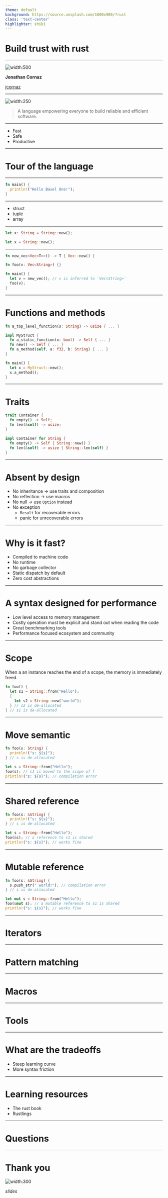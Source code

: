 ```yaml
---
theme: default
background: https://source.unsplash.com/1600x900/?rust
class: 'text-center'
highlighter: shiki
---
```


<style>
@import 'https://maxcdn.bootstrapcdn.com/font-awesome/4.7.0/css/font-awesome.min.css';
</style>

# Build trust with rust

---

![width:500](https://static.wixstatic.com/media/3f78ef_8c02390aed384d6982039a6bac5628eb~mv2.png)


**Jonathan Cornaz**

<i class="fa fa-github" aria-hidden="false"></i> [jcornaz](https://github.com/jcornaz)


---

![width:250](assets/rust-logo.svg)

> A language empowering everyone
to build reliable and efficient software.

---

* Fast
  <!-- compiled to machine code -->
  <!-- no runtime, no garbage collector -->
  <!-- as fast as c/c++ -->
* Safe
  <!-- very strict compiler -->
  <!-- "if it compiles it works" philosophy -->
* Productive
  <!-- not as much as Kotlin, but still quite good -->
  <!-- much better than c/c++ -->

---

# Tour of the language

---

```rust
fn main() {
  println!("Hello Basel One!");
}
```

---

* struct
* tuple
* array
 
---

<!-- Type inference -->

```rust
let x: String = String::new();
```

```rust
let x = String::new();
```

---

<!-- Type inference, continued -->

```rust
fn new_vec<Vec<T>>() -> T { Vec::new() }
```

```rust
fn foo(v: Vec<String>) {}
```

```rust
fn main() {
  let v = new_vec(); // v is inferred to `Vec<String>`
  foo(v);
}
```

---

# Functions and methods

```rust
fn a_top_level_function(s: String) -> usize { ... }
```

```rust
impl MyStruct {
  fn a_static_function(x: bool) -> Self { ... }
  fn new() -> Self { ... }
  fn a_method(self, a: f32, b: String) { ... }
}
```

```rust
fn main() {
  let x = MyStruct::new();
  x.a_method();
}
```

---

# Traits

```rust
trait Container {
  fn empty() -> Self;
  fn len(&self) -> usize;
}
```

```rust
impl Container for String {
  fn empty() -> Self { String::new() }
  fn len(&self) -> usize { String::len(self) }
}
```

---

# Absent by design

* No inheritance -> use traits and composition
* No reflection -> use macros
* No null -> use `Option` instead
* No exception
  * `Result` for recoverable errors
    <!-- Examples: Network unavailable, Incorrect user-input, File not found, etc. -->
  * panic for unrecoverable errors
    <!-- Programming mistakes, like index out of bounds -->
    <!-- Out of memory -->

---

# Why is it fast?

* Compiled to machine code
* No runtime
* No garbage collector
* Static dispatch by default
* Zero cost abstractions

---

# A syntax designed for performance
  * Low level access to memory management
  * Costly operation must be explicit and stand out when reading the code
  * Great benchmarking tools
  * Performance focused ecosystem and community

---

# Scope

When a an instance reaches the end of a scope, the memory is immediately freed.

```rust
fn foo() {
  let s1 = String::from("Hello");
  {
    let s2 = String::new("world");
  } // s2 is de-allocated
} // s1 is de-allocated
```

---

# Move semantic

```rust
fn foo(s: String) {
  println!("s: ${s}");
} // s is de-allocated
```

```rust
let s = String::from("Hello");
foo(s); // s1 is moved to the scope of f
println!("s: ${s}"); // compilation error
```

---

# Shared reference

```rust
fn foo(s: &String) {
  println!("s: ${s}");
} // s is de-allocated
```

```rust
let s = String::from("Hello");
foo(&s); // a reference to s1 is shared
println!("s: ${s}"); // works fine
```

---

# Mutable reference

```rust
fn foo(s: &String) {
  s.push_str(" world!"); // compilation error
} // s is de-allocated
```

```rust
let mut s = String::from("Hello");
foo(&mut s); // a mutable reference to s1 is shared
println!("s: ${s}"); // works fine
```

---

# Iterators

---

# Pattern matching

---

# Macros

---

# Tools

---

# What are the tradeoffs

* Steep learning curve
* More syntax friction

---

# Learning resources

* The rust book
* Rustlings

---

# Questions

<!-- TODO anticipate the most likely questions -->

---

# Thank you

<!-- We are hiring -->

![width:300](assets/slides_qrcode.png)

*slides*

